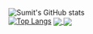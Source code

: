 ![Sumit's GitHub stats](https://github-readme-stats.vercel.app/api?username=Sumit-nepal&show_icons=true&theme=radical)<br>
[![Top Langs](https://github-readme-stats.vercel.app/api/top-langs/?username=Sumit-nepal&layout=compact)](https://github.com/Sumit-nepal/github-readme-stats)
<a href="https://github.com/Sumit-nepal/github-readme-stats">
  <img align="center" src="https://github-readme-stats.vercel.app/api/pin/?username=Sumit-nepal&repo=github-readme-stats" />
</a>
<a href="https://github.com/Sumit-nepal/convoychat">
  <img align="center" src="https://github-readme-stats.vercel.app/api/pin/?username=Sumit-nepal&repo=convoychat" />
</a>
